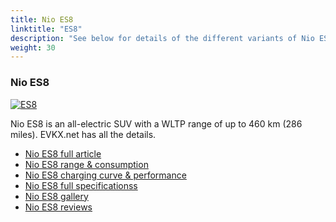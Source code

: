 ```yaml
---
title: Nio ES8
linktitle: "ES8"
description: "See below for details of the different variants of Nio ES8"
weight: 30
---
```

### Nio ES8

<a href="es8/"><img src="https://media.evkx.net/multimedia/models/nio/es8/es8/main_1_st.jpg" class="img-fluid" alt="ES8" ></a>

Nio ES8 is an all-electric SUV with a WLTP range of up to 460 km (286 miles). EVKX.net has all the details. 

- [Nio ES8 full article](es8/)
- [Nio ES8 range & consumption](es8/rangeandconsumption/)
- [Nio ES8 charging curve & performance](es8/chargingcurve/)
- [Nio ES8 full specificationss](es8/specifications/)
- [Nio ES8 gallery](es8/gallery/)
- [Nio ES8 reviews](es8/reviews/)

